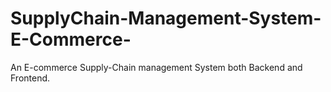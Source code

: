# SupplyChain-Management-System-E-Commerce-
An E-commerce Supply-Chain management System both Backend and Frontend.
